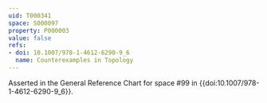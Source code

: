 ```yaml
---
uid: T000341
space: S000097
property: P000003
value: false
refs:
- doi: 10.1007/978-1-4612-6290-9_6
  name: Counterexamples in Topology
---
```


Asserted in the General Reference Chart for space #99 in
{{doi:10.1007/978-1-4612-6290-9_6}}.
